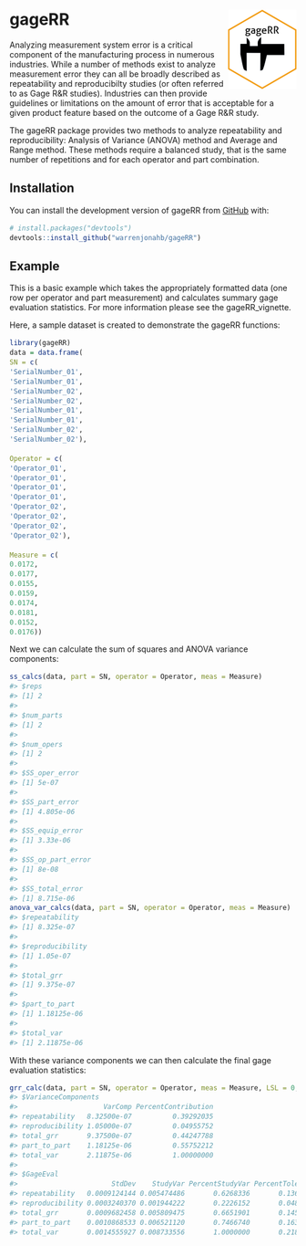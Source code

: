 
# gageRR <img src="man/figures/logo.png" align="right" height="139" alt="" />

<!-- README.md is generated from README.Rmd. Please edit that file -->
<!-- badges: start -->
<!-- badges: end -->

Analyzing measurement system error is a critical component of the
manufacturing process in numerous industries. While a number of methods
exist to analyze measurement error they can all be broadly described as
repeatability and reproducibilty studies (or often referred to as Gage
R&R studies). Industries can then provide guidelines or limitations on
the amount of error that is acceptable for a given product feature based
on the outcome of a Gage R&R study.

The gageRR package provides two methods to analyze repeatability and
reproducibility: Analysis of Variance (ANOVA) method and Average and
Range method. These methods require a balanced study, that is the same
number of repetitions and for each operator and part combination.

## Installation

You can install the development version of gageRR from
[GitHub](https://github.com/) with:

``` r
# install.packages("devtools")
devtools::install_github("warrenjonahb/gageRR")
```

## Example

This is a basic example which takes the appropriately formatted data
(one row per operator and part measurement) and calculates summary gage
evaluation statistics. For more information please see the
gageRR_vignette.

Here, a sample dataset is created to demonstrate the gageRR functions:

``` r
library(gageRR)
data = data.frame(
SN = c(
'SerialNumber_01',
'SerialNumber_01',
'SerialNumber_02',
'SerialNumber_02',
'SerialNumber_01',
'SerialNumber_01',
'SerialNumber_02',
'SerialNumber_02'),

Operator = c(
'Operator_01',
'Operator_01',
'Operator_01',
'Operator_01',
'Operator_02',
'Operator_02',
'Operator_02',
'Operator_02'),

Measure = c(
0.0172,
0.0177,
0.0155,
0.0159,
0.0174,
0.0181,
0.0152,
0.0176))
```

Next we can calculate the sum of squares and ANOVA variance components:

``` r
ss_calcs(data, part = SN, operator = Operator, meas = Measure)
#> $reps
#> [1] 2
#> 
#> $num_parts
#> [1] 2
#> 
#> $num_opers
#> [1] 2
#> 
#> $SS_oper_error
#> [1] 5e-07
#> 
#> $SS_part_error
#> [1] 4.805e-06
#> 
#> $SS_equip_error
#> [1] 3.33e-06
#> 
#> $SS_op_part_error
#> [1] 8e-08
#> 
#> $SS_total_error
#> [1] 8.715e-06
anova_var_calcs(data, part = SN, operator = Operator, meas = Measure)
#> $repeatability
#> [1] 8.325e-07
#> 
#> $reproducibility
#> [1] 1.05e-07
#> 
#> $total_grr
#> [1] 9.375e-07
#> 
#> $part_to_part
#> [1] 1.18125e-06
#> 
#> $total_var
#> [1] 2.11875e-06
```

With these variance components we can then calculate the final gage
evaluation statistics:

``` r
grr_calc(data, part = SN, operator = Operator, meas = Measure, LSL = 0, USL = .040, method = 'anova')
#> $VarianceComponents
#>                     VarComp PercentContribution
#> repeatability   8.32500e-07          0.39292035
#> reproducibility 1.05000e-07          0.04955752
#> total_grr       9.37500e-07          0.44247788
#> part_to_part    1.18125e-06          0.55752212
#> total_var       2.11875e-06          1.00000000
#> 
#> $GageEval
#>                       StdDev    StudyVar PercentStudyVar PercentTolerance
#> repeatability   0.0009124144 0.005474486       0.6268336       0.13686216
#> reproducibility 0.0003240370 0.001944222       0.2226152       0.04860556
#> total_grr       0.0009682458 0.005809475       0.6651901       0.14523688
#> part_to_part    0.0010868533 0.006521120       0.7466740       0.16302799
#> total_var       0.0014555927 0.008733556       1.0000000       0.21833890
```

